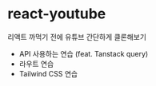 # react-youtube

리액트 까먹기 전에 유튜브 간단하게 클론해보기

- API 사용하는 연습 (feat. Tanstack query)
- 라우트 연습
- Tailwind CSS 연습
